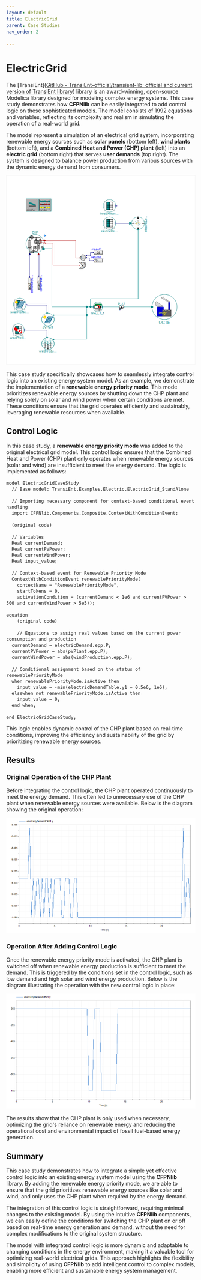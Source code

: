 ```yaml
---
layout: default
title: ElectricGrid
parent: Case Studies
nav_order: 2

---
```


# ElectricGrid

The [TransiEnt]([GitHub - TransiEnt-official/transient-lib: official and current version of TransiEnt library](https://github.com/TransiEnt-official/transient-lib)) library is an award-winning, open-source Modelica library designed for modeling complex energy systems. This case study demonstrates how **CFPNlib** can be easily integrated to add control logic on these sophisticated models. The model consists of 1992 equations and variables, reflecting its complexity and realism in simulating the operation of a real-world grid.

The model represent a simulation of an electrical grid system, incorporating renewable energy sources such as **solar panels** (bottom left), **wind plants** (bottom left), and a **Combined Heat and Power (CHP) plant** (left) into an **electric grid** (bottom right) that serves **user demands** (top right). The system is designed to balance power production from various sources with the dynamic energy demand from consumers. 

<img src="../../../docs/assets/ElectricGridCaseStudy.png"/>

This case study specifically showcases how to seamlessly integrate control logic into an existing energy system model. As an example, we demonstrate the implementation of a **renewable energy priority mode**. This mode prioritizes renewable energy sources by shutting down the CHP plant and relying solely on solar and wind power when certain conditions are met. These conditions ensure that the grid operates efficiently and sustainably, leveraging renewable resources when available.

## Control Logic

In this case study, a **renewable energy priority mode** was added to the original electrical grid model. This control logic ensures that the Combined Heat and Power (CHP) plant only operates when renewable energy sources (solar and wind) are insufficient to meet the energy demand. The logic is implemented as follows:

```modelica
model ElectricGridCaseStudy
  // Base model: TransiEnt.Examples.Electric.ElectricGrid_StandAlone

  // Importing necessary component for context-based conditional event handling
  import CFPNlib.Components.Composite.ContextWithConditionEvent;
  
  (original code)
  
  // Variables
  Real currentDemand;
  Real currentPVPower;
  Real currentWindPower;
  Real input_value;

  // Context-based event for Renewable Priority Mode
  ContextWithConditionEvent renewablePriorityMode(
    contextName = "RenewablePriorityMode",
    startTokens = 0,
    activationCondition = (currentDemand < 1e6 and currentPVPower > 500 and currentWindPower > 5e5));
    
equation
	(original code)
	
	// Equations to assign real values based on the current power consumption and production
  currentDemand = electricDemand.epp.P;
  currentPVPower = abs(pVPlant.epp.P);
  currentWindPower = abs(windProduction.epp.P);

  // Conditional assignment based on the status of renewablePriorityMode
  when renewablePriorityMode.isActive then
    input_value = -min(electricDemandTable.y1 + 0.5e6, 1e6);
  elsewhen not renewablePriorityMode.isActive then
    input_value = 0;
  end when;
  
end ElectricGridCaseStudy;
```

This logic enables dynamic control of the CHP plant based on real-time conditions, improving the efficiency and sustainability of the grid by prioritizing renewable energy sources.

## Results

### Original Operation of the CHP Plant

Before integrating the control logic, the CHP plant operated continuously to meet the energy demand. This often led to unnecessary use of the CHP plant when renewable energy sources were available. Below is the diagram showing the original operation:

<img src="../../../docs/assets/ElectricGrid_StandAlone_result.png"/>

### Operation After Adding Control Logic
Once the renewable energy priority mode is activated, the CHP plant is switched off when renewable energy production is sufficient to meet the demand. This is triggered by the conditions set in the control logic, such as low demand and high solar and wind energy production. Below is the diagram illustrating the operation with the new control logic in place:

<img src="../../../docs/assets/ElectricGridCaseStudy_result.png"/>

The results show that the CHP plant is only used when necessary, optimizing the grid's reliance on renewable energy and reducing the operational cost and environmental impact of fossil fuel-based energy generation.

## Summary

This case study demonstrates how to integrate a simple yet effective control logic into an existing energy system model using the **CFPNlib** library. By adding the renewable energy priority mode, we are able to ensure that the grid prioritizes renewable energy sources like solar and wind, and only uses the CHP plant when required by the energy demand.

The integration of this control logic is straightforward, requiring minimal changes to the existing model. By using the intuitive **CFPNlib** components, we can easily define the conditions for switching the CHP plant on or off based on real-time energy generation and demand, without the need for complex modifications to the original system structure.

The model with integrated control logic is more dynamic and adaptable to changing conditions in the energy environment, making it a valuable tool for optimizing real-world electrical grids. This approach highlights the flexibility and simplicity of using **CFPNlib** to add intelligent control to complex models, enabling more efficient and sustainable energy system management.